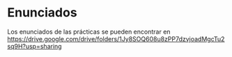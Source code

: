 # Enunciados
Los enunciados de las prácticas se pueden encontrar en https://drive.google.com/drive/folders/1Jy8SOQ608u8zPP7dzvjoadMgcTu2sq9H?usp=sharing